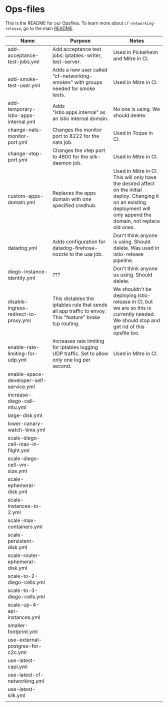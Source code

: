 # Ops-files

This is the README for our Opsfiles. To learn more about `cf-networking-release`, go to the main [README](../../README.md).

| Name | Purpose | Notes |
| --- | --- | --- |
| add-acceptance-test-jobs.yml | Add acceptance test jobs: iptables-writer, test-server. | Used in Pickelhelm and Mitre in CI. |
| add-smoke-test-user.yml | Adds a new user called "cf-networking-smokes" with groups needed for smoke tests. | Used in Mitre in CI. |
| add-temporary-istio-apps-internal.yml | Adds "istio.apps.internal" as an istio internal domain. | No one is using. We should delete. |
| change-nats-monitor-port.yml | Changes the monitor port to 8222 for the nats job. | Used in Toque in CI. |
| change-vtep-port.yml | Changes the vtep port to 4800 for the silk-daemon job. | Used in Mitre in CI. |
| custom-apps-domain.yml | Replaces the apps domain with one specified credhub. | Used in Mitre in CI. This will only have the desired affect on the initial deploy. Changing it on an existing deployment will only append the domain, not replace old ones. |
| datadog.yml | Adds configuration for datadog-firehose-nozzle to the uaa job. | Don't think anyone is using. Should delete. Was used in istio-release pipeline.|
| diego-instance-identity.yml | ??? | Don't think anyone us using. Should delete. |
| disable-ingress-redirect-to-proxy.yml	 | This distables the iptables rule that sends all app traffic to envoy. This "feature" broke tcp routing. | We shouldn't be deploying istio-release in CI, but we are so this is currently needed. We should stop and get rid of this opsfile too. |
| enable-rate-limiting-for-udp.yml | Increases rate limiting for iptables logging UDP traffic. Set to allow only one log per second. | Used in Mitre in CI.|
| enable-space-developer-self-service.yml | | |
| increase-diego-cell-mtu.yml |  |  |
| large-disk.yml |  |  |
| lower-canary-watch-time.yml |  |  |
| scale-diego-cell-max-in-flight.yml |  |  |
| scale-diego-cell-vm-size.yml |  |  |  
| scale-ephemeral-disk.yml |  |  |
| scale-instances-to-2.yml |  |  |
| scale-max-containers.yml |  |  |
| scale-persistent-disk.yml |  |  |
| scale-router-ephemeral-disk.yml |  |  |
| scale-to-2-diego-cells.yml |  |  |
| scale-to-3-diego-cells.yml |  |  |
| scale-up-4-api-instances.yml |  |  |
| smaller-footprint.yml |  |  |
| use-external-postgres-for-c2c.yml |  |  |
| use-latest-capi.yml |  |  |
| use-latest-cf-networking.yml |  |  |
| use-latest-silk.yml |  |  |
|  |  |  |

